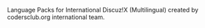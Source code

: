 Language Packs for International Discuz!X (Multilingual) created by codersclub.org international team.